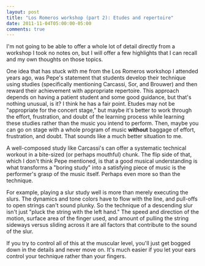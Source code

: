 ```yaml
---
layout: post
title: "Los Romeros workshop (part 2): Etudes and repertoire"
date: 2011-11-04T05:00:00-05:00
comments: true
---
```


I'm not going to be able to offer a whole lot of detail directly from a workshop I took no notes on, but I will offer a few highlights that I can recall and my own thoughts on those topics.

One idea that has stuck with me from the Los Romeros workshop I attended years ago, was Pepe's statement that students develop their technique using studies (specifically mentioning Carcassi, Sor, and Brouwer) and then reward their achievement with appropriate repertoire. This approach depends on having a patient student and some good guidance, but that's nothing unusual, is it?
I think he has a fair point. Etudes may not be "appropriate for the concert stage," but maybe it's better to work through the effort, frustration, and doubt of the learning process while learning these studies rather than  the music you intend to perform. Then, maybe you can go on stage with a whole program of music **without** baggage of effort, frustration, and doubt. That sounds like a much better situation to me.

A well-composed study like Carcassi's can offer a systematic technical workout in a bite-sized (or perhaps mouthful) chunk. The flip side of that, which I don't think Pepe mentioned, is that a good musical understanding is what transforms a "boring study" into a satisfying piece of music is the performer's grasp of the music itself. Perhaps even more so than the technique.

For example, playing a slur study well is more than merely executing the slurs. The dynamics and tone colors have to flow with the line, and pull-offs to open strings can't sound plunky. So the technique of a descending slur isn't just "pluck the string with the left hand." The speed and direction of the motion, surface area of the finger used, and amount of pulling the string sideways versus sliding across it are all factors that contribute to the sound of the slur.

If you try to control all of this at the muscular level, you'll just get bogged down in the details and never move on. It's much easier if you let your ears control your technique rather than your fingers.

